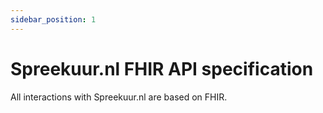```yaml
---
sidebar_position: 1
---
```


# Spreekuur.nl FHIR API specification
All interactions with Spreekuur.nl are based on FHIR.